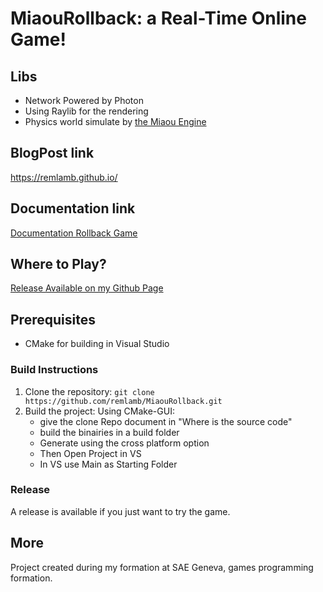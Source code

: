 # MiaouRollback: a Real-Time Online Game!

## Libs
- Network Powered by Photon
- Using Raylib for the rendering
- Physics world simulate by [the Miaou Engine](https://github.com/remlamb/MiaouEngine)

## BlogPost link 
[https://remlamb.github.io/ ](https://remlamb.github.io/rollback/rollback.html)

## Documentation link 
[Documentation Rollback Game](https://remlamb.github.io/rollback/DocRollback/html/index.html)

## Where to Play?
[Release Available on my Github Page](https://github.com/remlamb/MiaouRollback/releases/tag/1.0)

## Prerequisites
- CMake for building in Visual Studio 

### Build Instructions
1. Clone the repository: `git clone https://github.com/remlamb/MiaouRollback.git`
2. Build the project:
   Using CMake-GUI:
    - give the clone Repo document in "Where is the source code"
    - build the binairies in a build folder
    - Generate using the cross platform option
    - Then Open Project in VS
    - In VS use Main as Starting Folder
      
  
### Release
   A release is available if you just want to try the game.

## More
Project created during my formation at SAE Geneva, games programming formation.
